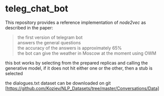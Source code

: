 






# teleg_chat_bot

This repository provides a reference implementation of *node2vec* as described in the paper:<br>
> the first version of telegram bot<br>
> answers the general questions<br>
> the accuracy of the answers is approximately 65%<br>
> the bot can give the weather in Moscow at the moment using OWM<br>
> <Insert paper link>

this bot works by selecting from the prepared replicas and calling the generative model, if it does not hit either one or the other, then a stub is selected

the dialogues.txt dataset can be downloaded on git [https://github.com/Koziev/NLP_Datasets/tree/master/Conversations/Data]
